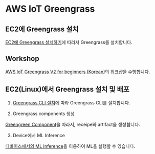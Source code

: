 # AWS IoT Greengrass

## EC2에 Greengrass 설치

[EC2에 Greengrass 설치하기](https://github.com/kyopark2014/iot-greengrass/blob/main/ec2-greengrass.md)에 따라서 Greengrass를 설치합니다. 


## Workshop

[AWS IoT Greengrass V2 for beginners (Korean)](https://catalog.us-east-1.prod.workshops.aws/workshops/0b21ceb7-2108-4a82-9e76-4c56d4b52db5/ko-KR)의 워크샵을 수행합니다. 



## EC2(Linux)에서 Greengrass 설치 및 배포

1) [Greengrass CLI 설치](https://github.com/kyopark2014/iot-greengrass/blob/main/greengrass-cli.md)에 따라 Greengrass CLI를 설치합니다.

2) Greengrass components 생성

[Greengreen Component](https://github.com/kyopark2014/iot-greengrass/blob/main/greengrass-component.md)을 따라서, receipe와 artifact을 생성합니다.

3) Device에서 ML Inference

[디바이스에서의 ML Inference](https://github.com/kyopark2014/iot-greengrass/blob/main/ML-inference.md)을 이용하여 ML을 실행할 수 있습니다.

